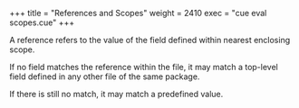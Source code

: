+++
title = "References and Scopes"
weight = 2410
exec = "cue eval scopes.cue"
+++

A reference refers to the value of the field defined within nearest
enclosing scope.

If no field matches the reference within the file, it may match a top-level
field defined in any other file of the same package.

If there is still no match, it may match a predefined value.

